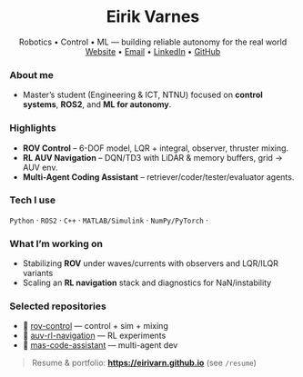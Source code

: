 <h1 align="center">Eirik Varnes</h1>
<p align="center">
Robotics • Control • ML — building reliable autonomy for the real world
<br/>
<a href="https://eirivarn.github.io">Website</a> •
<a href="mailto:eirik.varnes@gmail.com">Email</a> •
<a href="https://www.linkedin.com/in/your-handle">LinkedIn</a> •
<a href="https://github.com/eirivarn">GitHub</a>
</p>

### About me
- Master’s student (Engineering & ICT, NTNU) focused on **control systems**, **ROS2**, and **ML for autonomy**.  

### Highlights
- **ROV Control** – 6-DOF model, LQR + integral, observer, thruster mixing.  
- **RL AUV Navigation** – DQN/TD3 with LiDAR & memory buffers, grid → AUV env.   
- **Multi-Agent Coding Assistant** – retriever/coder/tester/evaluator agents.

### Tech I use
`Python` · `ROS2` · `C++` · `MATLAB/Simulink` · `NumPy/PyTorch` ·

### What I’m working on
- Stabilizing **ROV** under waves/currents with observers and LQR/ILQR variants  
- Scaling an **RL navigation** stack and diagnostics for NaN/instability  

### Selected repositories
- 🔧 [rov-control](https://github.com/eirivarn/rov-control) — control + sim + mixing  
- 🤖 [auv-rl-navigation](https://github.com/eirivarn/auv-rl-navigation) — RL experiments  
- 🧩 [mas-code-assistant](https://github.com/eirivarn/mas-code-assistant) — multi-agent dev

> Resume & portfolio: **https://eirivarn.github.io** (see `/resume`)
